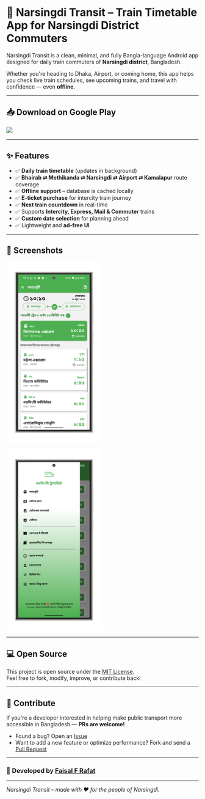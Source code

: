 # 🚆 Narsingdi Transit – Train Timetable App for Narsingdi District Commuters

Narsingdi Transit is a clean, minimal, and fully Bangla-language Android app designed for daily train commuters of **Narsingdi district**, Bangladesh.

Whether you're heading to Dhaka, Airport, or coming home, this app helps you check live train schedules, see upcoming trains, and travel with confidence — even **offline**.

---

## 📥 Download on Google Play

<a href="https://play.google.com/store/apps/details?id=cc.rafat.narsingditransit">
  <img src="https://play.google.com/intl/en_us/badges/images/generic/en_badge_web_generic.png" width="120"/>
</a>


---

## ✨ Features

- ✅ **Daily train timetable** (updates in background)
- ✅ **Bhairab ⇄ Methikanda ⇄ Narsingdi ⇄ Airport ⇄ Kamalapur** route coverage
- ✅ **Offline support** – database is cached locally
- ✅ **E-ticket purchase** for intercity train journey
- ✅ **Next train countdown** in real-time
- ✅ Supports **Intercity, Express, Mail & Commuter** trains
- ✅ **Custom date selection** for planning ahead
- ✅ Lightweight and **ad-free UI**

---

## 📸 Screenshots

<p float="left">
  <img src="https://raw.githubusercontent.com/ffrafat/narsingdi-transit-app/refs/heads/main/BRANDING/screenshot-1.png" width="250" />
</p>
<p float="left">
  <img src="https://raw.githubusercontent.com/ffrafat/narsingdi-transit-app/refs/heads/main/BRANDING/screenshot-2.png" width="250" />
</p>

---

## 💻 Open Source

This project is open source under the [MIT License](LICENSE).  
Feel free to fork, modify, improve, or contribute back!

---

## 🤝 Contribute

If you're a developer interested in helping make public transport more accessible in Bangladesh — **PRs are welcome!**

- Found a bug? Open an [Issue](https://github.com/ffrafat/narsingdi-transit-app/issues)
- Want to add a new feature or optimize performance? Fork and send a [Pull Request](https://github.com/ffrafat/narsingdi-transit-app/pulls)

---

### 👤 Developed by [Faisal F Rafat](https://github.com/ffrafat)

---

_Narsingdi Transit – made with ❤️ for the people of Narsingdi._
